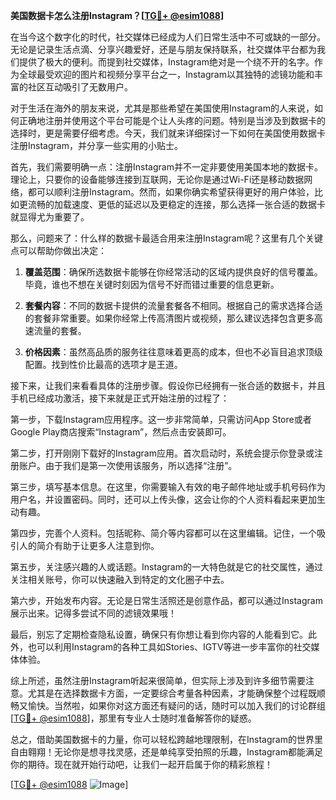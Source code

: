 **美国数据卡怎么注册Instagram？[[TG💪+ @esim1088](https://t.me/s/esim1088)]**

在当今这个数字化的时代，社交媒体已经成为人们日常生活中不可或缺的一部分。无论是记录生活点滴、分享兴趣爱好，还是与朋友保持联系，社交媒体平台都为我们提供了极大的便利。而提到社交媒体，Instagram绝对是一个绕不开的名字。作为全球最受欢迎的图片和视频分享平台之一，Instagram以其独特的滤镜功能和丰富的社区互动吸引了无数用户。

对于生活在海外的朋友来说，尤其是那些希望在美国使用Instagram的人来说，如何正确地注册并使用这个平台可能是个让人头疼的问题。特别是当涉及到数据卡的选择时，更是需要仔细考虑。今天，我们就来详细探讨一下如何在美国使用数据卡注册Instagram，并分享一些实用的小贴士。

首先，我们需要明确一点：注册Instagram并不一定非要使用美国本地的数据卡。理论上，只要你的设备能够连接到互联网，无论你是通过Wi-Fi还是移动数据网络，都可以顺利注册Instagram。然而，如果你确实希望获得更好的用户体验，比如更流畅的加载速度、更低的延迟以及更稳定的连接，那么选择一张合适的数据卡就显得尤为重要了。

那么，问题来了：什么样的数据卡最适合用来注册Instagram呢？这里有几个关键点可以帮助你做出决定：

1. **覆盖范围**：确保所选数据卡能够在你经常活动的区域内提供良好的信号覆盖。毕竟，谁也不想在关键时刻因为信号不好而错过重要的信息更新。
   
2. **套餐内容**：不同的数据卡提供的流量套餐各不相同。根据自己的需求选择合适的套餐非常重要。如果你经常上传高清图片或视频，那么建议选择包含更多高速流量的套餐。

3. **价格因素**：虽然高品质的服务往往意味着更高的成本，但也不必盲目追求顶级配置。找到性价比最高的选项才是王道。

接下来，让我们来看看具体的注册步骤。假设你已经拥有一张合适的数据卡，并且手机已经成功激活，接下来就是正式开始注册的过程了：

第一步，下载Instagram应用程序。这一步非常简单，只需访问App Store或者Google Play商店搜索“Instagram”，然后点击安装即可。

第二步，打开刚刚下载好的Instagram应用。首次启动时，系统会提示你登录或注册账户。由于我们是第一次使用该服务，所以选择“注册”。

第三步，填写基本信息。在这里，你需要输入有效的电子邮件地址或手机号码作为用户名，并设置密码。同时，还可以上传头像，这会让你的个人资料看起来更加生动有趣。

第四步，完善个人资料。包括昵称、简介等内容都可以在这里编辑。记住，一个吸引人的简介有助于让更多人注意到你。

第五步，关注感兴趣的人或话题。Instagram的一大特色就是它的社交属性，通过关注相关账号，你可以快速融入到特定的文化圈子中去。

第六步，开始发布内容。无论是日常生活照还是创意作品，都可以通过Instagram展示出来。记得多尝试不同的滤镜效果哦！

最后，别忘了定期检查隐私设置，确保只有你想让看到你内容的人能看到它。此外，也可以利用Instagram的各种工具如Stories、IGTV等进一步丰富你的社交媒体体验。

综上所述，虽然注册Instagram听起来很简单，但实际上涉及到许多细节需要注意。尤其是在选择数据卡方面，一定要综合考量各种因素，才能确保整个过程既顺畅又愉快。当然啦，如果你对这方面还有疑问的话，随时可以加入我们的讨论群组[[TG💪+ @esim1088](https://t.me/s/esim1088)]，那里有专业人士随时准备解答你的疑惑。

总之，借助美国数据卡的力量，你可以轻松跨越地理限制，在Instagram的世界里自由翱翔！无论你是想寻找灵感，还是单纯享受拍照的乐趣，Instagram都能满足你的期待。现在就开始行动吧，让我们一起开启属于你的精彩旅程！

[[TG💪+ @esim1088](https://t.me/s/esim1088) ![Image](https://i.postimg.cc/4NQfJmqS/Snipaste-2025-05-13-00-14-12.png)]
